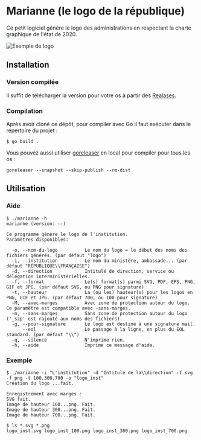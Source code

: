 # Marianne (le logo de la république)

Ce petit logiciel génère le logo des administrations en respectant la charte graphique de l'état de 2020.

![Exemple de logo](exemple/logo_inst.svg)
## Installation

### Version compilée

Il suffit de télécharger la version pour votre os à partir des [Realases](https://github.com/kpym/marianne/releases).

### Compilation

Après avoir cloné ce dépôt, pour compiler avec Go il faut exécuter dans le répertoire du projet :

```shell
$ go build .
```
Vous pouvez aussi utiliser [goreleaser](https://github.com/goreleaser/goreleaser/) en local pour compiler pour tous les os :

```shell
goreleaser --snapshot --skip-publish --rm-dist
```

## Utilisation

### Aide

```shell
$ ./marianne -h
marianne (version: --)

Ce programme génère le logo de l'institution.
Paramètres disponibles:

  -o, --nom-du-logo          Le nom du logo = le début des noms des fichiers générés. (par défaut "logo")
  -i, --institution          Le nom du ministère, ambassade... (par défaut "RÉPUBLIQUE\\FRANÇAISE")
  -d, --direction            Intitulé de direction, service ou délégation interministérielles.
  -f, --format               Le(s) format(s) parmi SVG, PDF, EPS, PNG, GIF et JPG. (par défaut SVG, ou PNG pour signature)
  -t, --hauteur              La (ou les) hauteur(s) pour les logos en PNG, GIF et JPG. (par défaut 700, ou 100 pour signature)
  -M, --avec-marges          Avec zone de protection autour du logo. Ce paramètre est compatible avec -sans-marges.
  -m, --sans-marges          Sans zone de protection autour du logo ('_szp' est rajouté aux noms des fichiers).
  -g, --pour-signature       Le logo est destiné à une signature mail.
      --eol                  Le passage à la ligne, en plus du EOL standard. (par défaut "\\")
  -q, --silence              N'imprime rien.
  -h, --aide                 Imprime ce message d'aide.

```

### Exemple

```shell
$ ./marianne -i "L'institution" -d "Intitulé de la\\direction" -f svg -f png -t 100,300,700 -o "logo_inst"
Création du logo ...fait.

Enregistrement avec marges :
SVG fait.
Image de hauteur 100...png. Fait.
Image de hauteur 300...png. Fait.
Image de hauteur 700...png. Fait.

$ ls *.svg *.png
logo_inst.svg logo_inst_100.png logo_inst_300.png logo_inst_700.png
```
